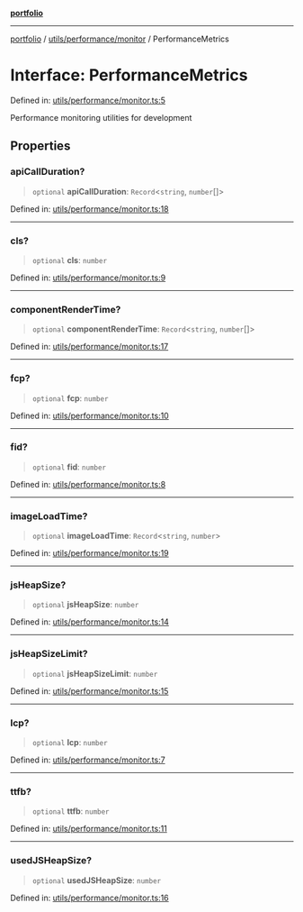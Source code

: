 [**portfolio**](../../../../README.md)

***

[portfolio](../../../../modules.md) / [utils/performance/monitor](../README.md) / PerformanceMetrics

# Interface: PerformanceMetrics

Defined in: [utils/performance/monitor.ts:5](https://github.com/tnorlund/Portfolio/blob/4dc1c3a42fe0571dec0b1939d49c87f0663eed15/portfolio/utils/performance/monitor.ts#L5)

Performance monitoring utilities for development

## Properties

### apiCallDuration?

> `optional` **apiCallDuration**: `Record`\<`string`, `number`[]\>

Defined in: [utils/performance/monitor.ts:18](https://github.com/tnorlund/Portfolio/blob/4dc1c3a42fe0571dec0b1939d49c87f0663eed15/portfolio/utils/performance/monitor.ts#L18)

***

### cls?

> `optional` **cls**: `number`

Defined in: [utils/performance/monitor.ts:9](https://github.com/tnorlund/Portfolio/blob/4dc1c3a42fe0571dec0b1939d49c87f0663eed15/portfolio/utils/performance/monitor.ts#L9)

***

### componentRenderTime?

> `optional` **componentRenderTime**: `Record`\<`string`, `number`[]\>

Defined in: [utils/performance/monitor.ts:17](https://github.com/tnorlund/Portfolio/blob/4dc1c3a42fe0571dec0b1939d49c87f0663eed15/portfolio/utils/performance/monitor.ts#L17)

***

### fcp?

> `optional` **fcp**: `number`

Defined in: [utils/performance/monitor.ts:10](https://github.com/tnorlund/Portfolio/blob/4dc1c3a42fe0571dec0b1939d49c87f0663eed15/portfolio/utils/performance/monitor.ts#L10)

***

### fid?

> `optional` **fid**: `number`

Defined in: [utils/performance/monitor.ts:8](https://github.com/tnorlund/Portfolio/blob/4dc1c3a42fe0571dec0b1939d49c87f0663eed15/portfolio/utils/performance/monitor.ts#L8)

***

### imageLoadTime?

> `optional` **imageLoadTime**: `Record`\<`string`, `number`\>

Defined in: [utils/performance/monitor.ts:19](https://github.com/tnorlund/Portfolio/blob/4dc1c3a42fe0571dec0b1939d49c87f0663eed15/portfolio/utils/performance/monitor.ts#L19)

***

### jsHeapSize?

> `optional` **jsHeapSize**: `number`

Defined in: [utils/performance/monitor.ts:14](https://github.com/tnorlund/Portfolio/blob/4dc1c3a42fe0571dec0b1939d49c87f0663eed15/portfolio/utils/performance/monitor.ts#L14)

***

### jsHeapSizeLimit?

> `optional` **jsHeapSizeLimit**: `number`

Defined in: [utils/performance/monitor.ts:15](https://github.com/tnorlund/Portfolio/blob/4dc1c3a42fe0571dec0b1939d49c87f0663eed15/portfolio/utils/performance/monitor.ts#L15)

***

### lcp?

> `optional` **lcp**: `number`

Defined in: [utils/performance/monitor.ts:7](https://github.com/tnorlund/Portfolio/blob/4dc1c3a42fe0571dec0b1939d49c87f0663eed15/portfolio/utils/performance/monitor.ts#L7)

***

### ttfb?

> `optional` **ttfb**: `number`

Defined in: [utils/performance/monitor.ts:11](https://github.com/tnorlund/Portfolio/blob/4dc1c3a42fe0571dec0b1939d49c87f0663eed15/portfolio/utils/performance/monitor.ts#L11)

***

### usedJSHeapSize?

> `optional` **usedJSHeapSize**: `number`

Defined in: [utils/performance/monitor.ts:16](https://github.com/tnorlund/Portfolio/blob/4dc1c3a42fe0571dec0b1939d49c87f0663eed15/portfolio/utils/performance/monitor.ts#L16)
